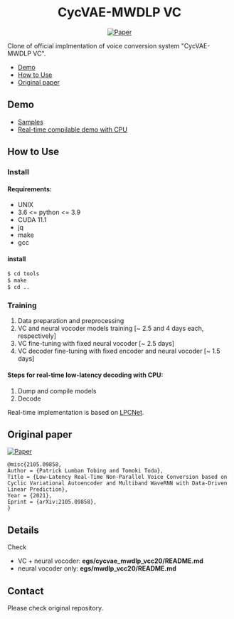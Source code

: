 <div align="center">

# CycVAE-MWDLP VC <!-- omit in toc -->
<!-- [![Open In Colab](https://colab.research.google.com/assets/colab-badge.svg)][notebook] -->
[![Paper](http://img.shields.io/badge/paper-arxiv.2105.09858-B31B1B.svg)][paper]  

</div>

Clone of official implmentation of voice conversion system "CycVAE-MWDLP VC".

<!-- generated by [Markdown All in One](https://marketplace.visualstudio.com/items?itemName=yzhang.markdown-all-in-one) -->
- [Demo](#demo)
- [How to Use](#how-to-use)
- [Original paper](#original-paper)

## Demo
- [Samples](https://drive.google.com/drive/folders/14pJSpYsoPpLR6Ah-EbENSsN6ABcSvB0w?usp=sharing)
- [Real-time compilable demo with CPU](https://drive.google.com/file/d/1j7ddvltaWwie0wEp79W6VL2EV-SSAW-g/view?usp=sharing)

## How to Use
<!-- ### Quick training <- omit in toc ->
Jump to **[Notebook in Google Colaboratory][notebook]**, then Run. that's all!!  
 -->
### Install <!-- omit in toc -->
#### Requirements:
- UNIX
- 3.6 <= python <= 3.9
- CUDA 11.1
- jq
- make
- gcc

#### install
```bash
$ cd tools
$ make
$ cd ..
```

### Training <!-- omit in toc -->
1. Data preparation and preprocessing
2. VC and neural vocoder models training [~ 2.5 and 4 days each, respectively]
3. VC fine-tuning with fixed neural vocoder [~ 2.5 days]
4. VC decoder fine-tuning with fixed encoder and neural vocoder [~ 1.5 days]
#### Steps for real-time low-latency decoding with CPU:
1. Dump and compile models
2. Decode

Real-time implementation is based on [LPCNet](https://github.com/mozilla/LPCNet/).

<!-- ### Training Speed <!- omit in toc ->
X3.37 [iter/sec] @ NVIDIA T4 Google Colaboratory (AMP+)
 -->
## Original paper
[![Paper](http://img.shields.io/badge/paper-arxiv.2105.09858-B31B1B.svg)][paper]  
<!-- https://arxiv2bibtex.org/?q=2105.09858&format=bibtex -->
```
@misc{2105.09858,
Author = {Patrick Lumban Tobing and Tomoki Toda},
Title = {Low-Latency Real-Time Non-Parallel Voice Conversion based on Cyclic Variational Autoencoder and Multiband WaveRNN with Data-Driven Linear Prediction},
Year = {2021},
Eprint = {arXiv:2105.09858},
}
```

[paper]:https://arxiv.org/abs/2105.09858
<!-- [notebook]:https://colab.research.google.com/github/tarepan/Scyclone-PyTorch/blob/main/Scyclone_PyTorch.ipynb -->

## Details
Check

- VC + neural vocoder: **egs/cycvae_mwdlp_vcc20/README.md**
- neural vocoder only: **egs/mwdlp_vcc20/README.md**

## Contact
Please check original repository.  
